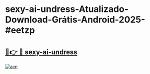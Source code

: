 # sexy-ai-undress-Atualizado-Download-Grátis-Android-2025-#eetzp

# <h2><a href="https://ainizakaria.my?title=sexy-ai-undress&ref=24M">🔗👉 🔴 sexy-ai-undress</a></h2>

[![acn](https://github.com/user-attachments/assets/0f9c940e-d8b0-45ae-aac7-cd30a18b3e1c)](https://ainizakaria.my?title=sexy-ai-undress&ref=24M)

